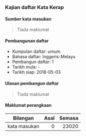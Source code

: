 ---
---

### Kajian daftar Kata Kerap

#### Sumber kata masukan

> Tiada maklumat

#### Pembangunan daftar

* Kumpulan daftar: umum
* Bahasa daftar: Inggeris-Melayu
* Pembangun daftar: 1
* Tarikh mula: -
* Tarikh siap: 2018-05-03

#### Ulasan pembangun daftar

> Tiada maklumat

#### Maklumat perangkaan

| Bilangan     | Asal    | Semasa  |
| ------------ | -------:| -------:|
| kata masukan | 0       | 23020   |
